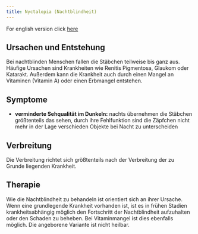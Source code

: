 ```yaml
---
title: Nyctalopia (Nachtblindheit)
---
```


For english version click [here](night_en.html)

## Ursachen und Entstehung

Bei nachtblinden Menschen fallen die Stäbchen teilweise bis ganz aus. Häufige Ursachen sind Krankheiten wie Renitis Pigmentosa, Glaukom oder Katarakt. Außerdem kann die Krankheit auch durch einen Mangel an Vitaminen (Vitamin A) oder einen Erbmangel entstehen.


## Symptome

- **verminderte Sehqualität im Dunkeln:** nachts übernehmen die Stäbchen größtenteils das sehen, durch ihre Fehlfunktion sind die Zäpfchen nicht mehr in der Lage verschieden Objekte bei Nacht zu unterscheiden


## Verbreitung

Die Verbreitung richtet sich größtenteils nach der Verbreitung der zu Grunde liegenden Krankheit.

## Therapie

Wie die Nachtblindheit zu behandeln ist orientiert sich an ihrer Ursache. Wenn eine grundlegende Krankheit vorhanden ist, ist es in frühen Stadien krankheitsabhängig möglich den Fortschritt der Nachtblindheit aufzuhalten oder den Schaden zu beheben. Bei Vitaminmangel ist dies ebenfalls möglich. Die angeborene Variante ist nicht heilbar.

